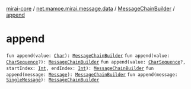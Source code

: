 [mirai-core](../../index.md) / [net.mamoe.mirai.message.data](../index.md) / [MessageChainBuilder](index.md) / [append](./append.md)

# append

`fun append(value: `[`Char`](https://kotlinlang.org/api/latest/jvm/stdlib/kotlin/-char/index.html)`): `[`MessageChainBuilder`](index.md)
`fun append(value: `[`CharSequence`](https://kotlinlang.org/api/latest/jvm/stdlib/kotlin/-char-sequence/index.html)`?): `[`MessageChainBuilder`](index.md)
`fun append(value: `[`CharSequence`](https://kotlinlang.org/api/latest/jvm/stdlib/kotlin/-char-sequence/index.html)`?, startIndex: `[`Int`](https://kotlinlang.org/api/latest/jvm/stdlib/kotlin/-int/index.html)`, endIndex: `[`Int`](https://kotlinlang.org/api/latest/jvm/stdlib/kotlin/-int/index.html)`): `[`MessageChainBuilder`](index.md)
`fun append(message: `[`Message`](../-message/index.md)`): `[`MessageChainBuilder`](index.md)
`fun append(message: `[`SingleMessage`](../-single-message.md)`): `[`MessageChainBuilder`](index.md)